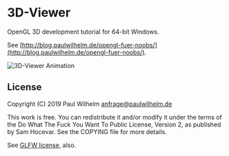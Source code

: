 3D-Viewer
=========

OpenGL 3D development tutorial for 64-bit Windows.

See [http://blog.paulwilhelm.de/opengl-fuer-noobs/](http://blog.paulwilhelm.de/opengl-fuer-noobs/).

![3D-Viewer Animation](https://paulwilhelm.de/images/blog/3D-Viewer.webp)


License
-------

Copyright (C) 2019 Paul Wilhelm <anfrage@paulwilhelm.de>

This work is free. You can redistribute it and/or modify it under the
terms of the Do What The Fuck You Want To Public License, Version 2,
as published by Sam Hocevar. See the COPYING file for more details.

See [GLFW license](glfw/COPYING.TXT), also.
